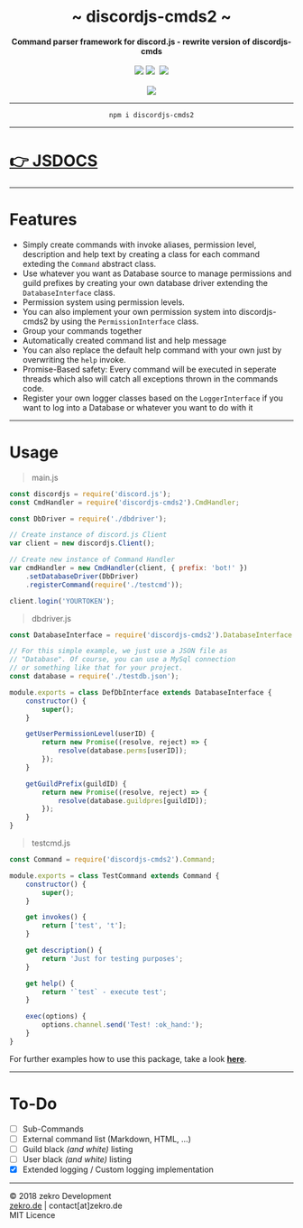 <div align="center">
    <h1>~ discordjs-cmds2 ~</h1>
    <strong>Command parser framework for discord.js - rewrite version of discordjs-cmds</strong><br><br>
    <a href="https://zekro.de/docs/discordjs-cmds2"><img src="https://img.shields.io/badge/docs-jsdocs-c918cc.svg" /></a>
    <a href="https://www.npmjs.com/package/discordjs-cmds2" ><img src="https://img.shields.io/npm/v/discordjs-cmds2.svg" /></a>&nbsp;
    <a href="https://www.npmjs.com/package/discordjs-cmds2" ><img src="https://img.shields.io/npm/dt/discordjs-cmds2.svg" /></a>
<br>
<br>
<a href="https://nodei.co/npm/discordjs-cmds2/"><img src="https://nodei.co/npm/discordjs-cmds2.png?downloads=true"></a>
</div>

---

<div align="center">
    <code>npm i discordjs-cmds2</code>
</div>

---

# [👉 JSDOCS](https://zekro.de/docs/discordjs-cmds2)

---

# Features

- Simply create commands with invoke aliases, permission level, description and help text by creating a class for each command exteding the `Command` abstract class.
- Use whatever you want as Database source to manage permissions and guild prefixes by creating your own database driver extending the `DatabaseInterface` class.
- Permission system using permission levels.
- You can also implement your own permission system into discordjs-cmds2 by using the `PermissionInterface` class.
- Group your commands together
- Automatically created command list and help message
- You can also replace the default help command with your own just by overwriting the `help` invoke.
- Promise-Based safety: Every command will be executed in seperate threads which also will catch all exceptions thrown in the commands code.
- Register your own logger classes based on the `LoggerInterface` if you want to log into a Database or whatever you want to do with it

---

# Usage

> main.js
```js
const discordjs = require('discord.js');
const CmdHandler = require('discordjs-cmds2').CmdHandler;

const DbDriver = require('./dbdriver');

// Create instance of discord.js Client
var client = new discordjs.Client();

// Create new instance of Command Handler
var cmdHandler = new CmdHandler(client, { prefix: 'bot!' })
    .setDatabaseDriver(DbDriver)
    .registerCommand(require('./testcmd'));

client.login('YOURTOKEN');
```

> dbdriver.js
```js
const DatabaseInterface = require('discordjs-cmds2').DatabaseInterface ;

// For this simple example, we just use a JSON file as
// "Database". Of course, you can use a MySql connection
// or something like that for your project.
const database = require('./testdb.json');

module.exports = class DefDbInterface extends DatabaseInterface {
    constructor() {
        super();
    }

    getUserPermissionLevel(userID) {
        return new Promise((resolve, reject) => {
            resolve(database.perms[userID]);
        });
    }

    getGuildPrefix(guildID) {
        return new Promise((resolve, reject) => {
            resolve(database.guildpres[guildID]);
        });
    }
}
```

> testcmd.js
```js
const Command = require('discordjs-cmds2').Command;

module.exports = class TestCommand extends Command {
    constructor() {
        super();
    }

    get invokes() {
        return ['test', 't'];
    }

    get description() {
        return 'Just for testing purposes';
    }

    get help() {
        return '`test` - execute test';
    }

    exec(options) {
        options.channel.send('Test! :ok_hand:');
    }
}
```

For further examples how to use this package, take a look [**here**](https://github.com/zekroTJA/discordjs-cmds2/tree/master/tests).

---

# To-Do

- [ ] Sub-Commands
- [ ] External command list (Markdown, HTML, ...)
- [ ] Guild black *(and white)* listing
- [ ] User black *(and white)* listing
- [x] Extended logging / Custom logging implementation

---

© 2018 zekro Development  
[zekro.de](htttps://zekro.de) | contact[at]zekro.de  
MIT Licence
